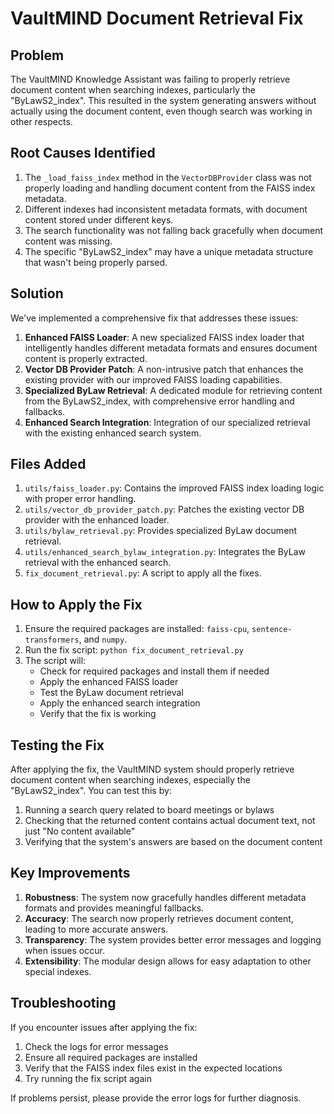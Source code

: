# VaultMIND Document Retrieval Fix

## Problem
The VaultMIND Knowledge Assistant was failing to properly retrieve document content when searching indexes, particularly the "ByLawS2_index". This resulted in the system generating answers without actually using the document content, even though search was working in other respects.

## Root Causes Identified
1. The `_load_faiss_index` method in the `VectorDBProvider` class was not properly loading and handling document content from the FAISS index metadata.
2. Different indexes had inconsistent metadata formats, with document content stored under different keys.
3. The search functionality was not falling back gracefully when document content was missing.
4. The specific "ByLawS2_index" may have a unique metadata structure that wasn't being properly parsed.

## Solution
We've implemented a comprehensive fix that addresses these issues:

1. **Enhanced FAISS Loader**: A new specialized FAISS index loader that intelligently handles different metadata formats and ensures document content is properly extracted.
2. **Vector DB Provider Patch**: A non-intrusive patch that enhances the existing provider with our improved FAISS loading capabilities.
3. **Specialized ByLaw Retrieval**: A dedicated module for retrieving content from the ByLawS2_index, with comprehensive error handling and fallbacks.
4. **Enhanced Search Integration**: Integration of our specialized retrieval with the existing enhanced search system.

## Files Added

1. `utils/faiss_loader.py`: Contains the improved FAISS index loading logic with proper error handling.
2. `utils/vector_db_provider_patch.py`: Patches the existing vector DB provider with the enhanced loader.
3. `utils/bylaw_retrieval.py`: Provides specialized ByLaw document retrieval.
4. `utils/enhanced_search_bylaw_integration.py`: Integrates the ByLaw retrieval with the enhanced search.
5. `fix_document_retrieval.py`: A script to apply all the fixes.

## How to Apply the Fix

1. Ensure the required packages are installed: `faiss-cpu`, `sentence-transformers`, and `numpy`.
2. Run the fix script: `python fix_document_retrieval.py`
3. The script will:
   - Check for required packages and install them if needed
   - Apply the enhanced FAISS loader
   - Test the ByLaw document retrieval
   - Apply the enhanced search integration
   - Verify that the fix is working

## Testing the Fix

After applying the fix, the VaultMIND system should properly retrieve document content when searching indexes, especially the "ByLawS2_index". You can test this by:

1. Running a search query related to board meetings or bylaws
2. Checking that the returned content contains actual document text, not just "No content available"
3. Verifying that the system's answers are based on the document content

## Key Improvements

1. **Robustness**: The system now gracefully handles different metadata formats and provides meaningful fallbacks.
2. **Accuracy**: The search now properly retrieves document content, leading to more accurate answers.
3. **Transparency**: The system provides better error messages and logging when issues occur.
4. **Extensibility**: The modular design allows for easy adaptation to other special indexes.

## Troubleshooting

If you encounter issues after applying the fix:

1. Check the logs for error messages
2. Ensure all required packages are installed
3. Verify that the FAISS index files exist in the expected locations
4. Try running the fix script again

If problems persist, please provide the error logs for further diagnosis.
